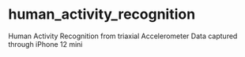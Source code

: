 # human_activity_recognition
Human Activity Recognition from triaxial Accelerometer Data captured through iPhone 12 mini
